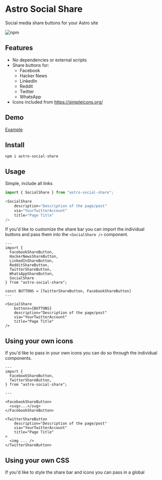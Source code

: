 # Astro Social Share

Social media share buttons for your Astro site 

![npm](https://img.shields.io/npm/v/astro-social-share)

## Features
* No dependencies or external scripts
* Share buttons for:
  * Facebook
  * Hacker News
  * LinkedIn
  * Reddit
  * Twitter
  * WhatsApp
* Icons included from https://simpleicons.org/

## Demo
[Example](https://mckerlie.com/posts/improving-the-sharing-experience-in-astro)

## Install

`npm i astro-social-share`

## Usage

Simple, include all links

```js
import { SocialShare } from "astro-social-share";

<SocialShare
    description="Description of the page/post"
    via="YourTwitterAccount"
    title="Page Title"
/>
```

If you'd like to customize the share bar you can import the individual buttons and pass them into the `<SocialShare />` component.

```astro
---
import { 
  FacebookShareButton,
  HackerNewsShareButton,
  LinkedInShareButton,
  RedditShareButton,
  TwitterShareButton,
  WhatsAppShareButton,
  SocialShare
} from "astro-social-share";

const BUTTONS = [TwitterShareButton, FacebookShareButton]
---

<SocialShare
    buttons={BUTTONS}
    description="Description of the page/post"
    via="YourTwitterAccount"
    title="Page Title"
/>
```

## Using your own icons

If you'd like to pass in your own icons you can do so through the individual components.

```astro
---
import { 
  FacebookShareButton,
  TwitterShareButton,
} from "astro-social-share";

---

<FacebookShareButton>
  <svg>...</svg>
</FacebookShareButton>

<TwitterShareButton
    description="Description of the page/post"
    via="YourTwitterAccount"
    title="Page Title"
>
  <img ... />
</TwitterShareButton>
```

## Using your own CSS

If you'd like to style the share bar and icons you can pass in a global <style> component to a slot named `astro-social-share-css`

```astro
<SocialShare
    description="Description of the page/post"
    via="YourTwitterAccount"
    title="Page Title"
>
<slot name="astro-social-share-css">
  <style is:global>
    .astro-social-share {
        margin: 20px 0px;
        height: 24px;
    }
    .astro-social-share a {
        text-decoration: none;
        margin-right: 10px;
    }
    .astro-social-share svg {
        height: 24px;
    }
  </style>
</slot>
```

